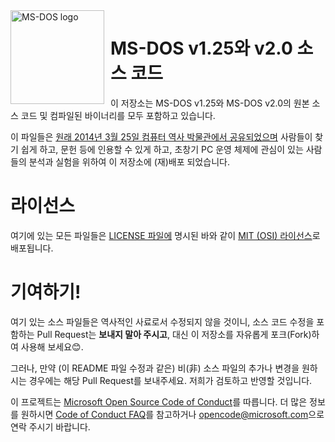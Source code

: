 <img width="150" height="150" align="left" style="float: left; margin: 0 10px 0 0;" alt="MS-DOS logo" src="https://github.com/Microsoft/MS-DOS/blob/master/msdos-logo.png">   

# MS-DOS v1.25와 v2.0 소스 코드
이 저장소는 MS-DOS v1.25와 MS-DOS v2.0의 원본 소스 코드 및 컴파일된 바이너리를 모두 포함하고 있습니다.

이 파일들은 [원래 2014년 3월 25일 컴퓨터 역사 박물관에서 공유되었으며]( http://www.computerhistory.org/atchm/microsoft-ms-dos-early-source-code/) 사람들이 찾기 쉽게 하고, 문헌 등에 인용할 수 있게 하고, 초창기 PC 운영 체제에 관심이 있는 사람들의 분석과 실험을 위하여 이 저장소에 (재)배포 되었습니다.

# 라이선스
여기에 있는 모든 파일들은 [LICENSE 파일에](https://github.com/Microsoft/MS-DOS/blob/master/LICENSE.md) 명시된 바와 같이 [MIT (OSI) 라이선스](https://en.wikipedia.org/wiki/MIT_License)로 배포됩니다.

# 기여하기!
여기 있는 소스 파일들은 역사적인 사료로서 수정되지 않을 것이니, 소스 코드 수정을 포함하는 Pull Request는 **보내지 말아 주시고**, 대신 이 저장소를 자유롭게 포크(Fork)하여 사용해 보세요😊.

그러나, 만약 (이 README 파일 수정과 같은) 비(非) 소스 파일의 추가나 변경을 원하시는 경우에는 해당 Pull Request를 보내주세요. 저희가 검토하고 반영할 것입니다.

이 프로젝트는 [Microsoft Open Source Code of Conduct](https://opensource.microsoft.com/codeofconduct/)를 따릅니다. 더 많은 정보를 원하시면 [Code of Conduct FAQ](https://opensource.microsoft.com/codeofconduct/faq/)를 참고하거나 [opencode@microsoft.com](mailto:opencode@microsoft.com)으로 연락 주시기 바랍니다.
